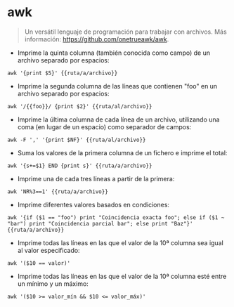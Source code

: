 # awk

> Un versátil lenguaje de programación para trabajar con archivos.
> Más información: <https://github.com/onetrueawk/awk>.

- Imprime la quinta columna (también conocida como campo) de un archivo separado por espacios:

`awk '{print $5}' {{ruta/a/archivo}}`

- Imprime la segunda columna de las líneas que contienen "foo" en un archivo separado por espacios:

`awk '/{{foo}}/ {print $2}' {{ruta/al/archivo}}`

- Imprime la última columna de cada línea de un archivo, utilizando una coma (en lugar de un espacio) como separador de campos:

`awk -F ',' '{print $NF}' {{ruta/al/archivo}}`

- Suma los valores de la primera columna de un fichero e imprime el total:

`awk '{s+=$1} END {print s}' {{ruta/a/archivo}}`

- Imprime una de cada tres líneas a partir de la primera:

`awk 'NR%3==1' {{ruta/a/archivo}}`

- Imprime diferentes valores basados en condiciones:

`awk '{if ($1 == "foo") print "Coincidencia exacta foo"; else if ($1 ~ "bar") print "Coincidencia parcial bar"; else print "Baz"}' {{ruta/a/archivo}}`

- Imprime todas las líneas en las que el valor de la 10ª columna sea igual al valor especificado:

`awk '($10 == valor)'`

- Imprime todas las líneas en las que el valor de la 10ª columna esté entre un mínimo y un máximo:

`awk '($10 >= valor_mín && $10 <= valor_máx)'`
